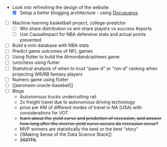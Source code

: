 - Look into refreshing the design of the website
    - [x] Setup a better blogging architecture - using [Docusuarus](https://docusaurus.io/)
- [ ] Machine learning basketball project, college-predictor
    - [ ] Win share distribution vs win share players vs success #sports
    - [ ] Use CausalImpact for NBA defensive stats and actual points prevented
- [ ] Build a mini database with NBA stats
- [ ] Predict game outcomes of NFL games
- [ ] Using flutter to build the Almondandcashews game
- [ ] (un)chess using flutter
- [ ] Statistical analysis of when to trust “pass-d” or “run-d” ranking when projecting WR/RB fantasy players
- [ ] Numero game using flutter
- [ ] [[aaronson-oracle-baseball]]
- [ ] Blogs
    - Autonomous trucks undercutting rail
    - 2x freight travel due to autonomous driving technology
    - price per KM of different modes of travel in NA (USA) with considerations for VOT
    - ~~learn about the yield curve and prediction of recession, and answer how long after the inverse yield curve occurs do recession occur?~~
    - MVP winners are statistically the best or the best “story”
    - [[Making Sense of the Data Science Stack]]
    - ~~2021TIL~~
